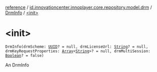 [reference](../../index.md) / [id.innovationcenter.innoplayer.core.repository.model.drm](../index.md) / [DrmInfo](index.md) / [&lt;init&gt;](./-init-.md)

# &lt;init&gt;

`DrmInfo(drmScheme: `[`UUID`](https://developer.android.com/reference/java/util/UUID.html)`? = null, drmLicenseUrl: `[`String`](https://kotlinlang.org/api/latest/jvm/stdlib/kotlin/-string/index.html)`? = null, drmKeyRequestProperties: `[`Array`](https://kotlinlang.org/api/latest/jvm/stdlib/kotlin/-array/index.html)`<`[`String`](https://kotlinlang.org/api/latest/jvm/stdlib/kotlin/-string/index.html)`>? = null, drmMultiSession: `[`Boolean`](https://kotlinlang.org/api/latest/jvm/stdlib/kotlin/-boolean/index.html)`? = false)`

An DrmInfo

